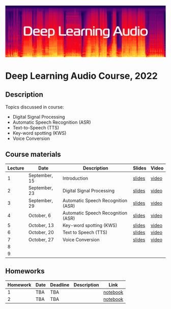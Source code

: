 ![logo](./logo.png)
# Deep Learning Audio Course, 2022

## Description
Topics discussed in course:
- Digital Signal Processing
- Automatic Speech Recognition (ASR)
- Text-to-Speech (TTS)
- Key-word spotting (KWS)
- Voice Conversion

## Course materials

| Lecture | Date | Description | Slides | Video |
|---------|------|-------------|--------|-------|
| 1 | September, 15 | Introduction | [slides](lectures/lecture01/Severilov2022DLAudio1.pdf) | [video](https://www.youtube.com/watch?v=33vG2wfMIxs) |
| 2 | September, 23 | Digital Signal Processing | [slides](lectures/lecture02/Severilov2022DLAudio2.pdf) | [video](https://www.youtube.com/watch?v=EW_EojFHUhk) |
| 3 | September, 29 | Automatic Speech Recognition (ASR) | [slides](lectures/lecture03/Severilov2022DLAudio3.pdf) | [video](https://www.youtube.com/watch?v=dQw4w9WgXcQ&ab_channel=RickAstley) |
| 4 | October, 6 | Automatic Speech Recognition (ASR) | [slides](lectures/lecture04/Severilov2022DLAudio4.pdf) | [video](https://www.youtube.com/watch?v=dQw4w9WgXcQ&ab_channel=RickAstley) |
| 5 | October, 13 | Key-word spotting (KWS) | [slides](lectures/lecture05/Severilov2022DLAudio5.pdf) | [video](https://www.youtube.com/watch?v=dQw4w9WgXcQ&ab_channel=RickAstley) |
| 6 | October, 20 | Text to Speech (TTS) | [slides](lectures/lecture06/Severilov2022DLAudio6.pdf) | [video](https://www.youtube.com/watch?v=dQw4w9WgXcQ&ab_channel=RickAstley) |
| 7 | October, 27 | Voice Conversion | [slides](lectures/lecture07/Severilov2022DLAudio7.pdf) | [video](https://www.youtube.com/watch?v=dQw4w9WgXcQ&ab_channel=RickAstley) |
| 8 |  |  |  |  |
| 9 |  |  |  |  |



## Homeworks

| Homework | Date | Deadline | Description | Link |
|---------|------|-------------|--------|-------|
| 1 | TBA | TBA |  | [notebook](homeworks/homework1/hw1.ipynb) |
| 2 | TBA | TBA |  | [notebook](homeworks/homework2/hw2.ipynb) |

